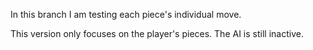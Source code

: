 In this branch I am testing each piece's individual move.

This version only focuses on the player's pieces. The AI is still inactive.
